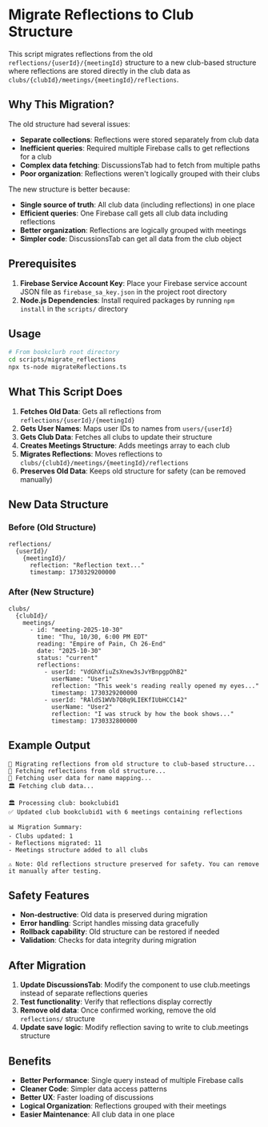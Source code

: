 # Migrate Reflections to Club Structure

This script migrates reflections from the old `reflections/{userId}/{meetingId}` structure to a new club-based structure where reflections are stored directly in the club data as `clubs/{clubId}/meetings/{meetingId}/reflections`.

## Why This Migration?

The old structure had several issues:
- **Separate collections**: Reflections were stored separately from club data
- **Inefficient queries**: Required multiple Firebase calls to get reflections for a club
- **Complex data fetching**: DiscussionsTab had to fetch from multiple paths
- **Poor organization**: Reflections weren't logically grouped with their clubs

The new structure is better because:
- **Single source of truth**: All club data (including reflections) in one place
- **Efficient queries**: One Firebase call gets all club data including reflections
- **Better organization**: Reflections are logically grouped with meetings
- **Simpler code**: DiscussionsTab can get all data from the club object

## Prerequisites

1. **Firebase Service Account Key**: Place your Firebase service account JSON file as `firebase_sa_key.json` in the project root directory
2. **Node.js Dependencies**: Install required packages by running `npm install` in the `scripts/` directory

## Usage

```bash
# From bookclurb root directory
cd scripts/migrate_reflections
npx ts-node migrateReflections.ts
```

## What This Script Does

1. **Fetches Old Data**: Gets all reflections from `reflections/{userId}/{meetingId}`
2. **Gets User Names**: Maps user IDs to names from `users/{userId}`
3. **Gets Club Data**: Fetches all clubs to update their structure
4. **Creates Meetings Structure**: Adds meetings array to each club
5. **Migrates Reflections**: Moves reflections to `clubs/{clubId}/meetings/{meetingId}/reflections`
6. **Preserves Old Data**: Keeps old structure for safety (can be removed manually)

## New Data Structure

### Before (Old Structure)
```
reflections/
  {userId}/
    {meetingId}/
      reflection: "Reflection text..."
      timestamp: 1730329200000
```

### After (New Structure)
```
clubs/
  {clubId}/
    meetings/
      - id: "meeting-2025-10-30"
        time: "Thu, 10/30, 6:00 PM EDT"
        reading: "Empire of Pain, Ch 26-End"
        date: "2025-10-30"
        status: "current"
        reflections:
          - userId: "VdGhXfiuZsXnew3sJvYBnpgpOhB2"
            userName: "User1"
            reflection: "This week's reading really opened my eyes..."
            timestamp: 1730329200000
          - userId: "RAldS1WVb7Q8q9LIEKfIUbHCC142"
            userName: "User2"
            reflection: "I was struck by how the book shows..."
            timestamp: 1730332800000
```

## Example Output

```
🔄 Migrating reflections from old structure to club-based structure...
📖 Fetching reflections from old structure...
👥 Fetching user data for name mapping...
🏛️ Fetching club data...

🏛️ Processing club: bookclubid1
✅ Updated club bookclubid1 with 6 meetings containing reflections

📊 Migration Summary:
- Clubs updated: 1
- Reflections migrated: 11
- Meetings structure added to all clubs

⚠️ Note: Old reflections structure preserved for safety. You can remove it manually after testing.
```

## Safety Features

- **Non-destructive**: Old data is preserved during migration
- **Error handling**: Script handles missing data gracefully
- **Rollback capability**: Old structure can be restored if needed
- **Validation**: Checks for data integrity during migration

## After Migration

1. **Update DiscussionsTab**: Modify the component to use club.meetings instead of separate reflections queries
2. **Test functionality**: Verify that reflections display correctly
3. **Remove old data**: Once confirmed working, remove the old `reflections/` structure
4. **Update save logic**: Modify reflection saving to write to club.meetings structure

## Benefits

- **Better Performance**: Single query instead of multiple Firebase calls
- **Cleaner Code**: Simpler data access patterns
- **Better UX**: Faster loading of discussions
- **Logical Organization**: Reflections grouped with their meetings
- **Easier Maintenance**: All club data in one place
